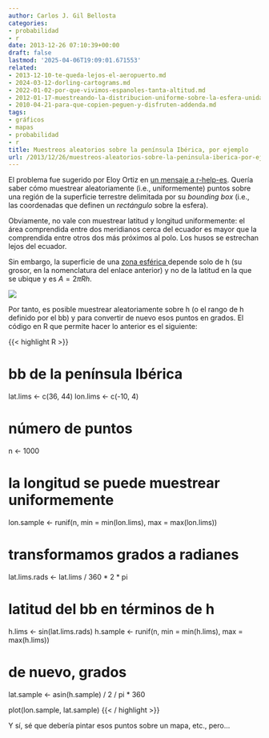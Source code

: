 ```yaml
---
author: Carlos J. Gil Bellosta
categories:
- probabilidad
- r
date: 2013-12-26 07:10:39+00:00
draft: false
lastmod: '2025-04-06T19:09:01.671553'
related:
- 2013-12-10-te-queda-lejos-el-aeropuerto.md
- 2024-03-12-dorling-cartograms.md
- 2022-01-02-por-que-vivimos-espanoles-tanta-altitud.md
- 2012-01-17-muestreando-la-distribucion-uniforme-sobre-la-esfera-unidad-en-n-dimensiones.md
- 2010-04-21-para-que-copien-peguen-y-disfruten-addenda.md
tags:
- gráficos
- mapas
- probabilidad
- r
title: Muestreos aleatorios sobre la península Ibérica, por ejemplo
url: /2013/12/26/muestreos-aleatorios-sobre-la-peninsula-iberica-por-ejemplo/
---
```


El problema fue sugerido por Eloy Ortiz en [un mensaje a r-help-es](https://stat.ethz.ch/pipermail/r-help-es/attachments/20131222/38c76ad8/attachment.pl). Quería saber cómo muestrear aleatoriamente (i.e., uniformemente) puntos sobre una región de la superficie terrestre delimitada por su _bounding box_ (i.e., las coordenadas que definen un _rectángulo_ sobre la esfera).

Obviamente, no vale con muestrear latitud y longitud uniformemente: el área comprendida entre dos meridianos cerca del ecuador es mayor que la comprendida entre otros dos más próximos al polo. Los husos se estrechan lejos del ecuador.

Sin embargo, la superficie de una [zona esférica ](http://es.wikipedia.org/wiki/Zona_esf%C3%A9rica) depende solo de h (su grosor, en la nomenclatura del enlace anterior) y no de la latitud en la que se ubique y es $A = 2 \pi R h.$

[![](/wp-uploads/2013/12/area_esferica-300x201.png#center)
](/wp-uploads/2013/12/area_esferica.png#center)

Por tanto, es posible muestrear aleatoriamente sobre h (o el rango de h definido por el bb) y para convertir de nuevo esos puntos en grados. El código en R que permite hacer lo anterior es el siguiente:

{{< highlight R >}}
# bb de la península Ibérica
lat.lims <- c(36, 44)
lon.lims <- c(-10, 4)

# número de puntos
n <- 1000

# la longitud se puede muestrear uniformemente
lon.sample <- runif(n, min = min(lon.lims), max = max(lon.lims))

# transformamos grados a radianes
lat.lims.rads <- lat.lims / 360 * 2 * pi

# latitud del bb en términos de h
h.lims <- sin(lat.lims.rads)
h.sample <- runif(n, min = min(h.lims), max = max(h.lims))

# de nuevo, grados
lat.sample <- asin(h.sample) / 2 / pi * 360

plot(lon.sample, lat.sample)
{{< / highlight >}}

Y sí, sé que debería pintar esos puntos sobre un mapa, etc., pero...